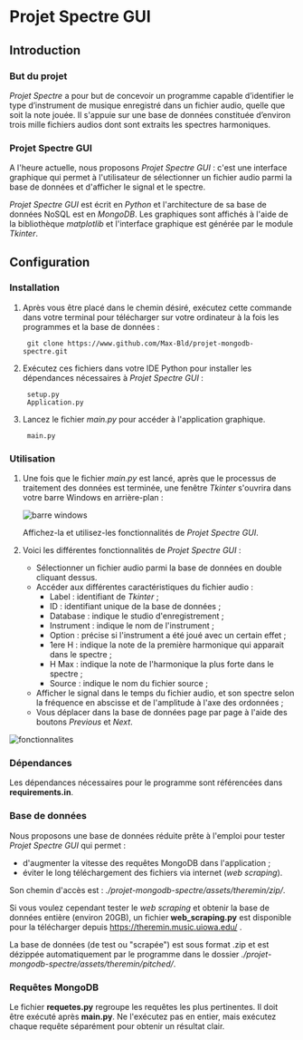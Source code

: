 # Projet Spectre GUI

## Introduction

### But du projet

*Projet Spectre* a pour but de concevoir un programme capable d’identifier le type d’instrument de musique enregistré dans un fichier audio, quelle que soit la note jouée. Il s'appuie sur une base de données constituée d’environ trois mille fichiers audios dont sont extraits les spectres harmoniques.

### Projet Spectre GUI

A l'heure actuelle, nous proposons *Projet Spectre GUI* : c'est une interface graphique qui permet à l'utilisateur de sélectionner un fichier audio parmi la base de données et d'afficher le signal et le spectre.

*Projet Spectre GUI* est écrit en _Python_ et l'architecture de sa base de données NoSQL est en _MongoDB_. Les graphiques sont affichés à l'aide de la bibliothèque _matplotlib_ et l'interface graphique est générée par le module _Tkinter_.

## Configuration

### Installation

1. Après vous être placé dans le chemin désiré, exécutez cette commande dans votre terminal pour télécharger sur votre ordinateur à la fois les programmes et la base de données :

        git clone https://www.github.com/Max-Bld/projet-mongodb-spectre.git

2. Exécutez ces fichiers dans votre IDE Python pour installer les dépendances nécessaires à *Projet Spectre GUI* :

        setup.py
        Application.py        

3. Lancez le fichier _main.py_ pour accéder à l'application graphique.

        main.py

### Utilisation

1. Une fois que le fichier _main.py_ est lancé, après que le processus de traitement des données est terminée, une fenêtre _Tkinter_ s'ouvrira dans votre barre Windows en arrière-plan :

   ![barre windows](https://i.ibb.co/BcH064y/barre-windows.png)

   Affichez-la et utilisez-les fonctionnalités de *Projet Spectre GUI*.

2. Voici les différentes fonctionnalités de *Projet Spectre GUI* :
 
   + Sélectionner un fichier audio parmi la base de données en double cliquant dessus.
   + Accéder aux différentes caractéristiques du fichier audio :     
     - Label : identifiant de _Tkinter_ ;
     - ID : identifiant unique de la base de données ;
     - Database : indique le studio d'enregistrement ;
     - Instrument : indique le nom de l'instrument ;
     - Option : précise si l'instrument a été joué avec un certain effet ;
     - 1ere H : indique la note de la première harmonique qui apparait dans le spectre ;
     - H Max : indique la note de l'harmonique la plus forte dans le spectre ;
     - Source : indique le nom du fichier source ;
   + Afficher le signal dans le temps du fichier audio, et son spectre selon la fréquence en abscisse et de l'amplitude à l'axe des ordonnées ;
   + Vous déplacer dans la base de données page par page à l'aide des boutons _Previous_ et _Next_.

  ![fonctionnalites](https://i.ibb.co/Wxd6K82/fonctionnalites.png)

### Dépendances

Les dépendances nécessaires pour le programme sont référencées dans **requirements.in**.

### Base de données

Nous proposons une base de données réduite prête à l'emploi pour tester *Projet Spectre GUI* qui permet : 
+ d'augmenter la vitesse des requêtes MongoDB dans l'application ;
+ éviter le long téléchargement des fichiers via internet (*web scraping*).

Son chemin d'accès est : _./projet-mongodb-spectre/assets/theremin/zip/_.

Si vous voulez cependant tester le _web scraping_ et obtenir la base de données entière (environ 20GB), un fichier **web_scraping.py** est disponible pour la télécharger depuis https://theremin.music.uiowa.edu/ .

La base de données (de test ou "scrapée") est sous format .zip et est dézippée automatiquement par le programme dans le dossier *./projet-mongodb-spectre/assets/theremin/pitched/*.

### Requêtes MongoDB

Le fichier **requetes.py** regroupe les requêtes les plus pertinentes. Il doit être exécuté après **main.py**. Ne l'exécutez pas en entier, mais exécutez chaque requête séparément pour obtenir un résultat clair.

